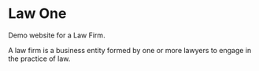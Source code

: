 # Law One
Demo website for a Law Firm.

A law firm is a business entity formed by one or more lawyers to engage in the practice of law.
